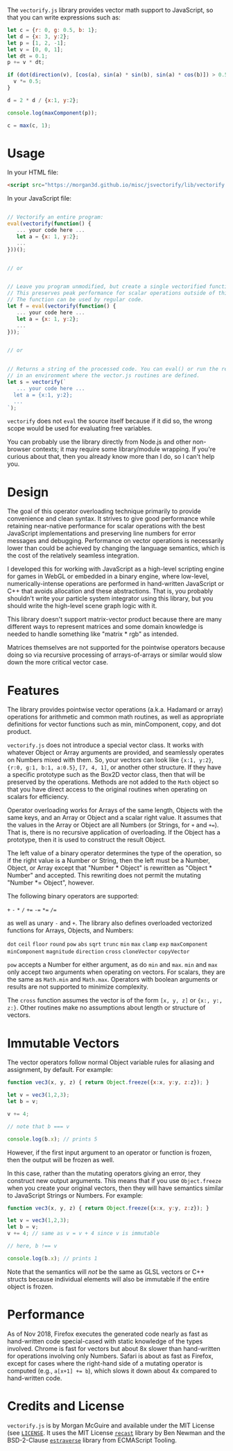 The `vectorify.js` library provides vector math support to JavaScript, so that you can write
expressions such as:

~~~~~~~~~~~~~~~~~~~~~~~~~~~~~~~~~~~~~~~~~~~~~~~~~~~~~~~~~~ JavaScript
let c = {r: 0, g: 0.5, b: 1};
let d = {x: 3, y:2};
let p = [1, 2, -1];
let v = [0, 0, 1];
let dt = 0.1; 
p += v * dt;

if (dot(direction(v), [cos(a), sin(a) * sin(b), sin(a) * cos(b)]) > 0.5) {
  v *= 0.5;
}

d = 2 * d / {x:1, y:2};

console.log(maxComponent(p));

c = max(c, 1);
~~~~~~~~~~~~~~~~~~~~~~~~~~~~~~~~~~~~~~~~~~~~~~~~~~~~~~~~~~



Usage
==========================================

In your HTML file:

~~~~~~~~~~~~~~~~~~~~~~~~~~~~~~~~~~~~~~~~~~~~~~~~~~~~~~~~~~ HTML
<script src="https://morgan3d.github.io/misc/jsvectorify/lib/vectorify.js"></script>
~~~~~~~~~~~~~~~~~~~~~~~~~~~~~~~~~~~~~~~~~~~~~~~~~~~~~~~~~~


In your JavaScript file:

~~~~~~~~~~~~~~~~~~~~~~~~~~~~~~~~~~~~~~~~~~~~~~~~~~~~~~~~~~ JavaScript

// Vectorify an entire program:
eval(vectorify(function() {
   ... your code here ...
   let a = {x: 1, y:2};
   ...
}))();


// or


// Leave you program unmodified, but create a single vectorified function.
// This preserves peak performance for scalar operations outside of this function.
// The function can be used by regular code.
let f = eval(vectorify(function() {
   ... your code here ...
   let a = {x: 1, y:2};
   ...
}));


// or


// Returns a string of the processed code. You can eval() or run the result in 
// in an environment where the vector.js routines are defined.
let s = vectorify(`
   ... your code here ...
  let a = {x:1, y:2};
  ...
`);
~~~~~~~~~~~~~~~~~~~~~~~~~~~~~~~~~~~~~~~~~~~~~~~~~~~~~~~~~~

`vectorify` does not `eval` the source itself because if it did so, the wrong scope would be
used for evaluating free variables.

You can probably use the library directly from Node.js and other non-browser contexts; it may
require some library/module wrapping. If you're curious about that, then you already know more
than I do, so I can't help you.


Design
==========================================

The goal of this operator overloading technique primarily to provide convenience and clean
syntax. It strives to give good performance while retaining near-native performance for scalar
operations with the best JavaScript implementations and preserving line numbers for error
messages and debugging. Performance on vector operations is necessarily lower than could be
achieved by changing the language semantics, which is the cost of the relatively seamless
integration.

I developed this for working with JavaScript as a high-level scripting engine for games in
WebGL or embedded in a binary engine, where low-level, numerically-intense operations are
performed in hand-written JavaScript or C++ that avoids allocation and these abstractions.
That is, you probably shouldn't write your particle system integrator using this library, but
you should write the high-level scene graph logic with it.

This library doesn't support matrix-vector product because there are many different ways to
represent matrices and some domain knowledge is needed to handle something like "matrix * rgb"
as intended. 

Matrices themselves are not supported for the pointwise operators because doing so via
recursive processing of arrays-of-arrays or similar would slow down the more critical vector
case.


Features
==========================================

The library provides pointwise vector operations (a.k.a. Hadamard or array) operations for
arithmetic and common math routines, as well as appropriate definitions for vector functions
such as min, minComponent, copy, and dot product.

`vectorify.js` does not introduce a special vector class. It works with whatever Object or
Array arguments are provided, and seamlessly operates on Numbers mixed with them. So, your
vectors can look like `{x:1, y:2}`, `{r:0, g:1, b:1, a:0.5}`, `[7, 4, 1]`, or another other
structure. If they have a specific prototype such as the Box2D vector class, then that will be
preserved by the operations. Methods are not added to the `Math` object so that you have direct
access to the original routines when operating on scalars for efficiency.

Operator overloading works for Arrays of the same length, Objects with the same keys, and an
Array or Object and a scalar right value. It assumes that the values in the Array or Object are
all Numbers (or Strings, for `+` and `+=`). That is, there is no recursive application of
overloading. If the Object has a prototype, then it is used to construct the result Object.

The left value of a binary operator determines the type of the operation, so if the right value
is a Number or String, then the left must be a Number, Object, or Array except that "Number *
Object" is rewritten as "Object * Number" and accepted. This rewriting does not permit the mutating
"Number *= Object", however.

The following binary operators are supported:

   `+` `-` `*` `/` `+=` `-=` `*=` `/=` 
 
as well as unary `-` and `+`. The library also defines overloaded vectorized functions for
Arrays, Objects, and Numbers:

   `dot` `ceil` `floor` `round` `pow` `abs` `sqrt` `trunc` `min` `max` `clamp` `exp`
   `maxComponent` `minComponent` `magnitude` `direction` `cross` `cloneVector` `copyVector`

`pow` accepts a Number for either argument, as do `min` and `max`. `min` and `max` only accept
two arguments when operating on vectors. For scalars, they are the same as `Math.min` and
`Math.max`. Operators with boolean arguments or results are not supported to minimize
complexity.

The `cross` function assumes the vector is of the form `[x, y, z]` or `{x:, y:, z:}`. Other
routines make no assumptions about length or structure of vectors.


Immutable Vectors
==========================================

The vector operators follow normal Object variable rules for aliasing and assignment, by
default. For example:

~~~~~~~~~~~~~~~~~~~~~~~~~~~~~~~~~~~~~~~~~~~ JavaScript
function vec3(x, y, z) { return Object.freeze({x:x, y:y, z:z}); }

let v = vec3(1,2,3);
let b = v;

v += 4;

// note that b === v

console.log(b.x); // prints 5
~~~~~~~~~~~~~~~~~~~~~~~~~~~~~~~~~~~~~~~~~~~

However, if the first input argument to an operator or function is frozen, then the output will
be frozen as well. 

In this case, rather than the mutating operators giving an error, they construct new output
arguments.  This means that if you use `Object.freeze` when you create your original vectors,
then they will have semantics similar to JavaScript Strings or Numbers. For example:

~~~~~~~~~~~~~~~~~~~~~~~~~~~~~~~~~~~~~~~~~~~ JavaScript
function vec3(x, y, z) { return Object.freeze({x:x, y:y, z:z}); }

let v = vec3(1,2,3);
let b = v;
v += 4; // same as v = v + 4 since v is immutable

// here, b !== v

console.log(b.x); // prints 1
~~~~~~~~~~~~~~~~~~~~~~~~~~~~~~~~~~~~~~~~~~~

Note that the semantics will _not_ be the same as GLSL vectors or C++ structs because
individual elements will also be immutable if the entire object is frozen.


Performance
==========================================

As of Nov 2018, Firefox executes the generated code nearly as fast as hand-written code
special-cased with static knowledge of the types involved. Chrome is fast for vectors but about
8x slower than hand-written for operations involving only Numbers. Safari is about as fast as
Firefox, except for cases where the right-hand side of a mutating operator is computed (e.g.,
`a[x+1] += b`), which slows it down about 4x compared to hand-written code.


Credits and License
===========================================

`vectorify.js` is by Morgan McGuire and available under the MIT License (see
[`LICENSE`](LICENSE).  It uses the MIT License [`recast`](https://github.com/benjamn/recast)
library by Ben Newman and the BSD-2-Clause
[`estraverse`](https://github.com/estools/estraverse) library from ECMAScript Tooling.
